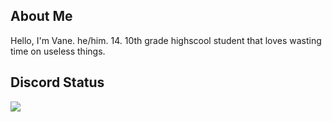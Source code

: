 ## About Me

Hello, I'm Vane.
he/him. 14.
10th grade highscool student that loves wasting time on useless things.

## Discord Status
<p>
  <a href="https://discord.com/users/566541776815390730">
    <img src="https://discord.c99.nl/widget/theme-4/566541776815390730.png"/>
  </a>
</p>
